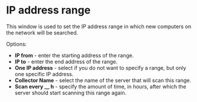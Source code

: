 # IP address range
 
This window is used to set the IP address range in which new computers on the network will be searched.
 
Options:

- **IP from** - enter the starting address of the range.
- **IP to** - enter the end address of the range.
- **One IP address** - select if you do not want to specify a range, but only one specific IP address.
- **Collector Name** - select the name of the server that will scan this range.
- **Scan every \_\_ h** - specify the amount of time, in hours, after which the server should start scanning this range again.
